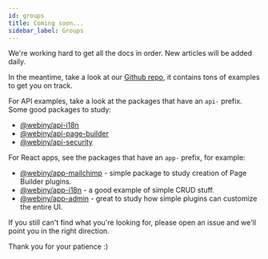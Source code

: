 ```yaml
---
id: groups
title: Coming soon...
sidebar_label: Groups
---
```


We're working hard to get all the docs in order. New articles will be added daily.

In the meantime, take a look at our [Github repo](https://github.com/webiny/webiny-js), it contains tons of examples to get you on track. 

For API examples, take a look at the packages that have an `api-` prefix. Some good packages to study:

- [@webiny/api-i18n](https://github.com/webiny/webiny-js/tree/master/packages/api-i18n)
- [@webiny/api-page-builder](https://github.com/webiny/webiny-js/tree/master/packages/api-page-builder)
- [@webiny/api-security](https://github.com/webiny/webiny-js/tree/master/packages/api-security)

For React apps, see the packages that have an `app-` prefix, for example:

- [@webiny/app-mailchimp](https://github.com/webiny/webiny-js/tree/master/packages/app-mailchimp) - simple package to study creation of Page Builder plugins.
- [@webiny/app-i18n](https://github.com/webiny/webiny-js/tree/master/packages/app-i18n) - a good example of simple CRUD stuff.
- [@webiny/app-admin](https://github.com/webiny/webiny-js/tree/master/packages/app-admin) - great to study how simple plugins can customize the entire UI.


If you still can't find what you're looking for, please open an issue and we'll point you in the right direction.

Thank you for your patience :)

